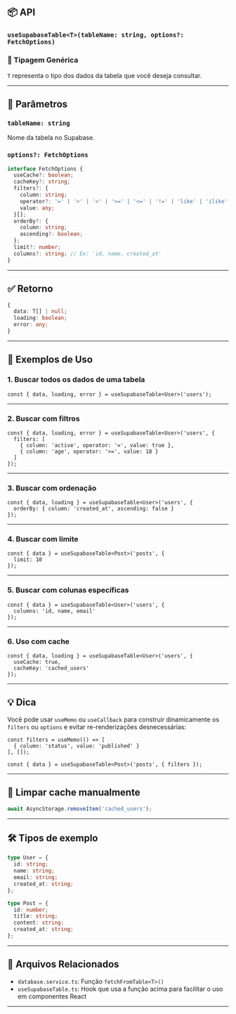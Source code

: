 ## 📦 API

### `useSupabaseTable<T>(tableName: string, options?: FetchOptions)`

### 🔁 Tipagem Genérica
`T` representa o tipo dos dados da tabela que você deseja consultar.

---

## 🧾 Parâmetros

### `tableName: string`
Nome da tabela no Supabase.

### `options?: FetchOptions`

```ts
interface FetchOptions {
  useCache?: boolean;
  cacheKey?: string;
  filters?: {
    column: string;
    operator?: '=' | '>' | '<' | '>=' | '<=' | '!=' | 'like' | 'ilike';
    value: any;
  }[];
  orderBy?: {
    column: string;
    ascending?: boolean;
  };
  limit?: number;
  columns?: string; // Ex: 'id, name, created_at'
}
```

---

## ✅ Retorno

```ts
{
  data: T[] | null;
  loading: boolean;
  error: any;
}
```

---

## 📘 Exemplos de Uso

### 1. Buscar todos os dados de uma tabela

```tsx
const { data, loading, error } = useSupabaseTable<User>('users');
```

---

### 2. Buscar com filtros

```tsx
const { data, loading, error } = useSupabaseTable<User>('users', {
  filters: [
    { column: 'active', operator: '=', value: true },
    { column: 'age', operator: '>=', value: 18 }
  ]
});
```

---

### 3. Buscar com ordenação

```tsx
const { data, loading } = useSupabaseTable<User>('users', {
  orderBy: { column: 'created_at', ascending: false }
});
```

---

### 4. Buscar com limite

```tsx
const { data } = useSupabaseTable<Post>('posts', {
  limit: 10
});
```

---

### 5. Buscar com colunas específicas

```tsx
const { data } = useSupabaseTable<User>('users', {
  columns: 'id, name, email'
});
```

---

### 6. Uso com cache

```tsx
const { data, loading } = useSupabaseTable<User>('users', {
  useCache: true,
  cacheKey: 'cached_users'
});
```

---

## 💡 Dica

Você pode usar `useMemo` ou `useCallback` para construir dinamicamente os `filters` ou `options` e evitar re-renderizações desnecessárias:

```tsx
const filters = useMemo(() => [
  { column: 'status', value: 'published' }
], []);

const { data } = useSupabaseTable<Post>('posts', { filters });
```

---

## 🧼 Limpar cache manualmente

```ts
await AsyncStorage.removeItem('cached_users');
```

---

## 🛠 Tipos de exemplo

```ts
type User = {
  id: string;
  name: string;
  email: string;
  created_at: string;
};

type Post = {
  id: number;
  title: string;
  content: string;
  created_at: string;
};
```

---

## 📎 Arquivos Relacionados

- `database.service.ts`: Função `fetchFromTable<T>()`
- `useSupabaseTable.ts`: Hook que usa a função acima para facilitar o uso em componentes React

---